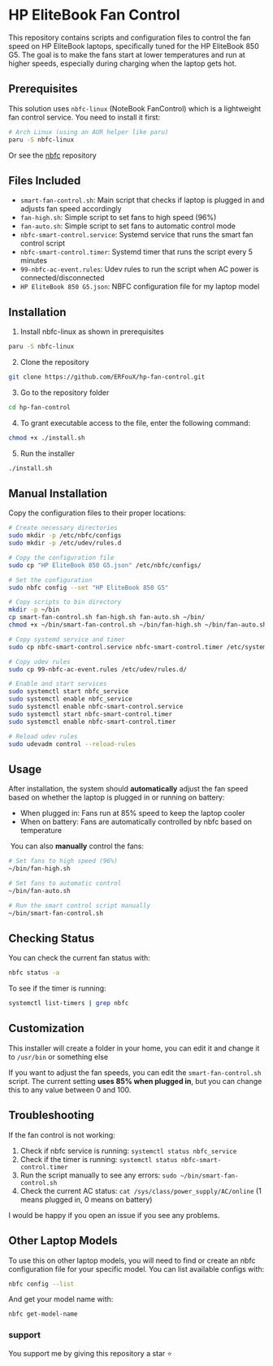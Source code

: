# HP EliteBook Fan Control

This repository contains scripts and configuration files to control the fan speed on HP EliteBook laptops, specifically tuned for the HP EliteBook 850 G5. The goal is to make the fans start at lower temperatures and run at higher speeds, especially during charging when the laptop gets hot.

## Prerequisites

This solution uses `nbfc-linux` (NoteBook FanControl) which is a lightweight fan control service. You need to install it first:

```bash
# Arch Linux (using an AUR helper like paru)
paru -S nbfc-linux
```
Or see the [nbfc](https://github.com/hirschmann/nbfc) repository

## Files Included

- `smart-fan-control.sh`: Main script that checks if laptop is plugged in and adjusts fan speed accordingly
- `fan-high.sh`: Simple script to set fans to high speed (96%)
- `fan-auto.sh`: Simple script to set fans to automatic control mode
- `nbfc-smart-control.service`: Systemd service that runs the smart fan control script
- `nbfc-smart-control.timer`: Systemd timer that runs the script every 5 minutes
- `99-nbfc-ac-event.rules`: Udev rules to run the script when AC power is connected/disconnected
- `HP EliteBook 850 G5.json`: NBFC configuration file for my laptop model

## Installation

1. Install nbfc-linux as shown in prerequisites
```bash
paru -S nbfc-linux
```

2. Clone the repository
```bash
git clone https://github.com/ERFouX/hp-fan-control.git
```

3. Go to the repository folder
```bash
cd hp-fan-control
```

4. To grant executable access to the file, enter the following command:
```bash
chmod +x ./install.sh
```

5. Run the installer
```bash
./install.sh
```

## Manual Installation
Copy the configuration files to their proper locations:

```bash
# Create necessary directories
sudo mkdir -p /etc/nbfc/configs
sudo mkdir -p /etc/udev/rules.d

# Copy the configuration file
sudo cp "HP EliteBook 850 G5.json" /etc/nbfc/configs/

# Set the configuration
sudo nbfc config --set "HP EliteBook 850 G5"

# Copy scripts to bin directory
mkdir -p ~/bin
cp smart-fan-control.sh fan-high.sh fan-auto.sh ~/bin/
chmod +x ~/bin/smart-fan-control.sh ~/bin/fan-high.sh ~/bin/fan-auto.sh

# Copy systemd service and timer
sudo cp nbfc-smart-control.service nbfc-smart-control.timer /etc/systemd/system/

# Copy udev rules
sudo cp 99-nbfc-ac-event.rules /etc/udev/rules.d/

# Enable and start services
sudo systemctl start nbfc_service
sudo systemctl enable nbfc_service
sudo systemctl enable nbfc-smart-control.service
sudo systemctl start nbfc-smart-control.timer
sudo systemctl enable nbfc-smart-control.timer

# Reload udev rules
sudo udevadm control --reload-rules
```

## Usage

After installation, the system should **automatically** adjust the fan speed based on whether the laptop is plugged in or running on battery:

- When plugged in: Fans run at 85% speed to keep the laptop cooler
- When on battery: Fans are automatically controlled by nbfc based on temperature

‌
You can also **manually** control the fans:

```bash
# Set fans to high speed (96%)
~/bin/fan-high.sh

# Set fans to automatic control
~/bin/fan-auto.sh

# Run the smart control script manually
~/bin/smart-fan-control.sh
```

## Checking Status

You can check the current fan status with:

```bash
nbfc status -a
```

To see if the timer is running:

```bash
systemctl list-timers | grep nbfc
```

## Customization

This installer will create a folder in your home, you can edit it and change it to `/usr/bin` or something else

If you want to adjust the fan speeds, you can edit the `smart-fan-control.sh` script. The current setting **uses 85% when plugged in**, but you can change this to any value between 0 and 100.

## Troubleshooting

If the fan control is not working:

1. Check if nbfc service is running: `systemctl status nbfc_service`
2. Check if the timer is running: `systemctl status nbfc-smart-control.timer`
3. Run the script manually to see any errors: `sudo ~/bin/smart-fan-control.sh`
4. Check the current AC status: `cat /sys/class/power_supply/AC/online` (1 means plugged in, 0 means on battery)

I would be happy if you open an issue if you see any problems.

## Other Laptop Models

To use this on other laptop models, you will need to find or create an nbfc configuration file for your specific model. You can list available configs with:

```bash
nbfc config --list
```

And get your model name with:

```bash
nbfc get-model-name
```

### support
You support me by giving this repository a star ⭐
